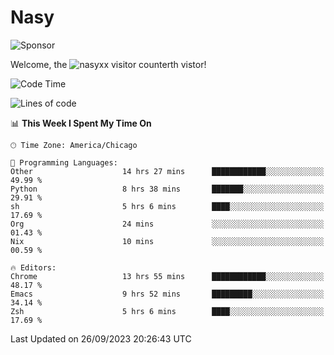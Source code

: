 # Nasy

<!--
<p align="center">
<img height="200" src="https://github-readme-stats.vercel.app/api?username=nasyxx&count_private=true&show_icons=true&theme=dracula&include_all_commits=true"/>
<img height="200" src="https://github-readme-stats.vercel.app/api/top-langs/?username=nasyxx&theme=dracula&hide=html,jupyter+notebook&count_private=true&show_icons=true"/>
</p>

  
----------------
-->

![Sponsor](https://img.shields.io/static/v1.svg?label=Sponsor&message=%E2%9D%A4&logo=GitHub&style=flat&color=pink)
 
Welcome, the ![nasyxx visitor counter](https://count.getloli.com/get/@nasyxx?theme=rule34)th vistor!
 
<!--START_SECTION:waka-->
![Code Time](http://img.shields.io/badge/Code%20Time-3%2C728%20hrs%2041%20mins-blue)

![Lines of code](https://img.shields.io/badge/From%20Hello%20World%20I%27ve%20Written-6.3%20million%20lines%20of%20code-blue)

📊 **This Week I Spent My Time On** 

```text
🕑︎ Time Zone: America/Chicago

💬 Programming Languages: 
Other                    14 hrs 27 mins      ████████████░░░░░░░░░░░░░   49.99 % 
Python                   8 hrs 38 mins       ███████░░░░░░░░░░░░░░░░░░   29.91 % 
sh                       5 hrs 6 mins        ████░░░░░░░░░░░░░░░░░░░░░   17.69 % 
Org                      24 mins             ░░░░░░░░░░░░░░░░░░░░░░░░░   01.43 % 
Nix                      10 mins             ░░░░░░░░░░░░░░░░░░░░░░░░░   00.59 % 

🔥 Editors: 
Chrome                   13 hrs 55 mins      ████████████░░░░░░░░░░░░░   48.17 % 
Emacs                    9 hrs 52 mins       █████████░░░░░░░░░░░░░░░░   34.14 % 
Zsh                      5 hrs 6 mins        ████░░░░░░░░░░░░░░░░░░░░░   17.69 % 
```


 Last Updated on 26/09/2023 20:26:43 UTC
<!--END_SECTION:waka-->

<!-- ![visitors](https://visitor-badge.laobi.icu/badge?page_id=nasyxx.nasyxx) -->
